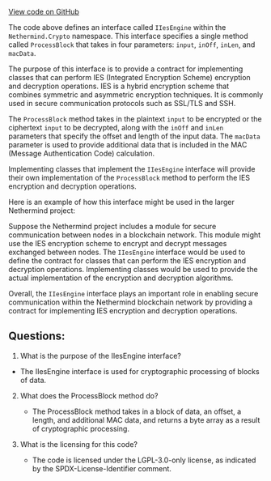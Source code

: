 [View code on GitHub](https://github.com/NethermindEth/nethermind/src/Nethermind/Nethermind.Crypto/IIesEngine.cs)

The code above defines an interface called `IIesEngine` within the `Nethermind.Crypto` namespace. This interface specifies a single method called `ProcessBlock` that takes in four parameters: `input`, `inOff`, `inLen`, and `macData`. 

The purpose of this interface is to provide a contract for implementing classes that can perform IES (Integrated Encryption Scheme) encryption and decryption operations. IES is a hybrid encryption scheme that combines symmetric and asymmetric encryption techniques. It is commonly used in secure communication protocols such as SSL/TLS and SSH.

The `ProcessBlock` method takes in the plaintext `input` to be encrypted or the ciphertext `input` to be decrypted, along with the `inOff` and `inLen` parameters that specify the offset and length of the input data. The `macData` parameter is used to provide additional data that is included in the MAC (Message Authentication Code) calculation. 

Implementing classes that implement the `IIesEngine` interface will provide their own implementation of the `ProcessBlock` method to perform the IES encryption and decryption operations. 

Here is an example of how this interface might be used in the larger Nethermind project:

Suppose the Nethermind project includes a module for secure communication between nodes in a blockchain network. This module might use the IES encryption scheme to encrypt and decrypt messages exchanged between nodes. The `IIesEngine` interface would be used to define the contract for classes that can perform the IES encryption and decryption operations. Implementing classes would be used to provide the actual implementation of the encryption and decryption algorithms. 

Overall, the `IIesEngine` interface plays an important role in enabling secure communication within the Nethermind blockchain network by providing a contract for implementing IES encryption and decryption operations.
## Questions: 
 1. What is the purpose of the IIesEngine interface?
   - The IIesEngine interface is used for cryptographic processing of blocks of data.

2. What does the ProcessBlock method do?
   - The ProcessBlock method takes in a block of data, an offset, a length, and additional MAC data, and returns a byte array as a result of cryptographic processing.

3. What is the licensing for this code?
   - The code is licensed under the LGPL-3.0-only license, as indicated by the SPDX-License-Identifier comment.